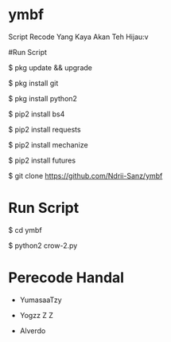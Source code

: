 # ymbf

Script Recode Yang Kaya Akan Teh Hijau:v

#Run Script

$ pkg update && upgrade

$ pkg install git

$ pkg install python2

$ pip2 install bs4

$ pip2 install requests

$ pip2 install mechanize

$ pip2 install futures

$ git clone https://github.com/Ndrii-Sanz/ymbf

# Run Script

$ cd ymbf

$ python2 crow-2.py

# Perecode Handal

- YumasaaTzy

- Yogzz Z Z

- Alverdo
